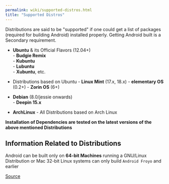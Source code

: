 ```yaml
---
permalink: wiki/supported-distros.html
title: "Supported Distros"
---
```


Distributions are said to be "supported" if one could get a list of packages (required for building Android) installed properly. Getting Android built is a Secondary requirement.  

* **Ubuntu** & its Official Flavors (12.04+)  
       - **Budgie Remix**  
       - **Kubuntu**  
       - **Lubuntu**  
       - **Xubuntu**, etc.  

* Distributions based on Ubuntu
       - **Linux Mint** (17.x, 18.x)
       - **elementary OS** (0.2+)
       - **Zorin OS** (6+)

* **Debian** (8.0/jessie onwards)  
       - **Deepin 15.x**  

* **ArchLinux**
       - All Distributions based on Arch Linux

**Installation of Dependencies are tested on the latest versions of the above mentioned Distributions**  

## Information Related to Distributions  

Android can be built only on **64-bit Machines** running a GNU/Linux Distribution or Mac 
32-bit Linux systems can only build ```Android Froyo``` and earlier  

[Source](https://source.android.com/source/requirements)  
